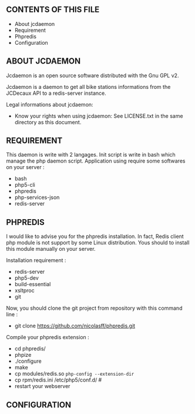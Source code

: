 CONTENTS OF THIS FILE
---------------------
 * About jcdaemon
 * Requirement
 * Phpredis 
 * Configuration

ABOUT JCDAEMON
-----------

Jcdaemon is an open source software
distributed with the Gnu GPL v2.

Jcdaemon is a daemon to get all bike stations informations
from the JCDecaux API to a redis-server instance.


Legal informations about jcdaemon:
 * Know your rights when using jcdaemon:
   See LICENSE.txt in the same directory as this document.

REQUIREMENT
-----------

This daemon is write with 2 langages. Init script is write in
bash which manage the php daemon script. Application using
require some softwares on your server :

* bash
* php5-cli 
* phpredis 
* php-services-json 
* redis-server

PHPREDIS
--------
I would like to advise you for the phpredis installation.
In fact, Redis client php module is not support by some 
Linux distribution. Yous should to install this module 
manually on your server.

Installation requirement : 
* redis-server 
* php5-dev 
* build-essential
* xsltproc
* git

Now, you should clone the git project from repository
with this command line :
* git clone https://github.com/nicolasff/phpredis.git

Compile your phpredis extension :
* cd phpredis/
* phpize
* ./configure
* make
* cp modules/redis.so `php-config --extension-dir`
* cp rpm/redis.ini /etc/php5/conf.d/ # 
* restart your webserver 


CONFIGURATION
-------------

